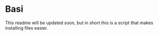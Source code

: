 # Basi
This readme will be updated soon, but in short this is a script that makes installing files easier.
